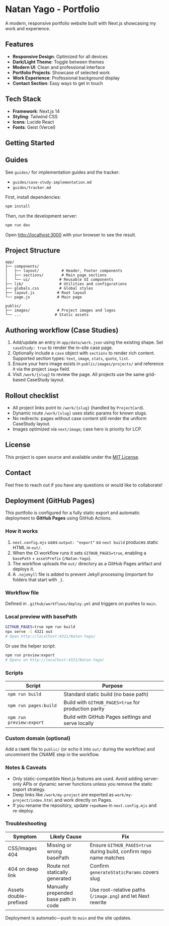 # Natan Yago - Portfolio

A modern, responsive portfolio website built with Next.js showcasing my work and experience.

## Features

- **Responsive Design**: Optimized for all devices
- **Dark/Light Theme**: Toggle between themes
- **Modern UI**: Clean and professional interface
- **Portfolio Projects**: Showcase of selected work
- **Work Experience**: Professional background display
- **Contact Section**: Easy ways to get in touch

## Tech Stack

- **Framework**: Next.js 14
- **Styling**: Tailwind CSS
- **Icons**: Lucide React
- **Fonts**: Geist (Vercel)

## Getting Started

## Guides

See `guides/` for implementation guides and the tracker:

- `guides/case-study-implementation.md`
- `guides/tracker.md`

First, install dependencies:

```bash
npm install
```

Then, run the development server:

```bash
npm run dev
```

Open [http://localhost:3000](http://localhost:3000) with your browser to see the result.

## Project Structure

```
app/
├── components/
│   ├── layout/          # Header, Footer components
│   ├── sections/        # Main page sections
│   └── ui/             # Reusable UI components
├── lib/                # Utilities and configurations
├── globals.css         # Global styles
├── layout.js          # Root layout
└── page.js            # Main page

public/
├── images/            # Project images and logos
└── ...               # Static assets
```

## Authoring workflow (Case Studies)

1. Add/update an entry in `app/data/work.json` using the existing shape. Set `caseStudy: true` to render the in-site case page.
2. Optionally include a `case` object with `sections` to render rich content. Supported section types: `text`, `image`, `stats`, `quote`, `list`.
3. Ensure your hero image exists in `public/images/projects/` and reference it via the project `image` field.
4. Visit `/work/{slug}` to review the page. All projects use the same grid-based CaseStudy layout.

## Rollout checklist

- All project links point to `/work/{slug}` (handled by `ProjectCard`).
- Dynamic route `/work/[slug]` uses static params for known slugs.
- No redirects: pages without case content still render the uniform CaseStudy layout.
- Images optimized via `next/image`; case hero is priority for LCP.

## License

This project is open source and available under the [MIT License](LICENSE).

## Contact

Feel free to reach out if you have any questions or would like to collaborate!

## Deployment (GitHub Pages)

This portfolio is configured for a fully static export and automatic deployment to **GitHub Pages** using GitHub Actions.

### How it works

1. `next.config.mjs` uses `output: "export"` so `next build` produces static HTML in `out/`.
2. When the CI workflow runs it sets `GITHUB_PAGES=true`, enabling a `basePath` + `assetPrefix` (`/Natan-Yago`).
3. The workflow uploads the `out/` directory as a GitHub Pages artifact and deploys it.
4. A `.nojekyll` file is added to prevent Jekyll processing (important for folders that start with `_`).

### Workflow file

Defined in `.github/workflows/deploy.yml` and triggers on pushes to `main`.

### Local preview with basePath

```bash
GITHUB_PAGES=true npm run build
npx serve -l 4321 out
# Open http://localhost:4321/Natan-Yago/
```

Or use the helper script:

```bash
npm run preview:export
# Opens on http://localhost:4321/Natan-Yago/
```

### Scripts

| Script                   | Purpose                                              |
| ------------------------ | ---------------------------------------------------- |
| `npm run build`          | Standard static build (no base path)                 |
| `npm run pages:build`    | Build with `GITHUB_PAGES=true` for production parity |
| `npm run preview:export` | Build with GitHub Pages settings and serve locally   |

### Custom domain (optional)

Add a `CNAME` file to `public/` (or echo it into `out/` during the workflow) and uncomment the CNAME step in the workflow.

### Notes & Caveats

- Only static-compatible Next.js features are used. Avoid adding server-only APIs or dynamic server functions unless you remove the static export strategy.
- Deep links like `/work/my-project` are exported as `work/my-project/index.html` and work directly on Pages.
- If you rename the repository, update `repoName` in `next.config.mjs` and re-deploy.

### Troubleshooting

| Symptom                | Likely Cause                         | Fix                                                                |
| ---------------------- | ------------------------------------ | ------------------------------------------------------------------ |
| CSS/images 404         | Missing or wrong basePath            | Ensure `GITHUB_PAGES=true` during build, confirm repo name matches |
| 404 on deep link       | Route not statically generated       | Confirm `generateStaticParams` covers slug                         |
| Assets double-prefixed | Manually prepended base path in code | Use root-relative paths (`/image.png`) and let Next rewrite        |

Deployment is automatic—push to `main` and the site updates.
